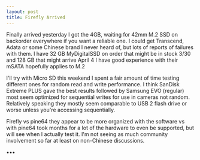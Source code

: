 ```yaml
---
layout: post
title: Firefly Arrived
---
```

Finally arrived yesterday I got the 4GB, waiting for 42mm M.2 SSD on backorder everywhere if you want a reliable one. I could get Transcend, Adata or some Chinese brand I never heard of, but lots of reports of failures with them. I have 32 GB MyDigitalSSD on order that might be in stock 3/30 and 128 GB that might arrive April 4 I have good experience with their mSATA hopefully applies to M.2

I'll try with Micro SD this weekend I spent a fair amount of time testing different ones for random read and write performance. I think SanDisk Extreme PLUS gave the best results followed by Samsung EVO (regular) most seem optimized for sequential writes for use in cameras not random. Relatively speaking they mostly seem comparable to USB 2 flash drive or worse unless you're accessing sequentially.

Firefly vs pine64 they appear to be more organized with the software vs with pine64 took months for a lot of the hardware to even be supported, but will see when I actually test it. I'm not seeing as much community involvement so far at least on non-Chinese discussions.


•••



